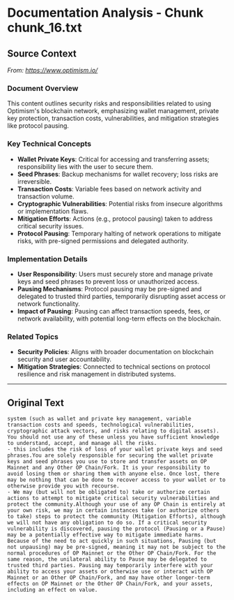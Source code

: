 # Documentation Analysis - Chunk chunk_16.txt

## Source Context
*From: https://www.optimism.io/*

### Document Overview  
This content outlines security risks and responsibilities related to using Optimism's blockchain network, emphasizing wallet management, private key protection, transaction costs, vulnerabilities, and mitigation strategies like protocol pausing.  

### Key Technical Concepts  
- **Wallet Private Keys**: Critical for accessing and transferring assets; responsibility lies with the user to secure them.  
- **Seed Phrases**: Backup mechanisms for wallet recovery; loss risks are irreversible.  
- **Transaction Costs**: Variable fees based on network activity and transaction volume.  
- **Cryptographic Vulnerabilities**: Potential risks from insecure algorithms or implementation flaws.  
- **Mitigation Efforts**: Actions (e.g., protocol pausing) taken to address critical security issues.  
- **Protocol Pausing**: Temporary halting of network operations to mitigate risks, with pre-signed permissions and delegated authority.  

### Implementation Details  
- **User Responsibility**: Users must securely store and manage private keys and seed phrases to prevent loss or unauthorized access.  
- **Pausing Mechanisms**: Protocol pausing may be pre-signed and delegated to trusted third parties, temporarily disrupting asset access or network functionality.  
- **Impact of Pausing**: Pausing can affect transaction speeds, fees, or network availability, with potential long-term effects on the blockchain.  

### Related Topics  
- **Security Policies**: Aligns with broader documentation on blockchain security and user accountability.  
- **Mitigation Strategies**: Connected to technical sections on protocol resilience and risk management in distributed systems.

---

## Original Text
```
system (such as wallet and private key management, variable transaction costs and speeds, technological vulnerabilities, cryptographic attack vectors, and risks relating to digital assets). You should not use any of these unless you have sufficient knowledge to understand, accept, and manage all the risks.
- this includes the risk of loss of your wallet private keys and seed phrases.You are solely responsible for securing the wallet private keys and seed phrases you use to store and transfer assets on OP Mainnet and any Other OP Chain/Fork. It is your responsibility to avoid losing them or sharing them with anyone else. Once lost, there may be nothing that can be done to recover access to your wallet or to otherwise provide you with recourse.
- We may (but will not be obligated to) take or authorize certain actions to attempt to mitigate critical security vulnerabilities and protect the community.Although your use of any OP Chain is entirely at your own risk, we may in certain instances take (or authorize others to take) steps to protect the community (Mitigation Efforts), although we will not have any obligation to do so. If a critical security vulnerability is discovered, pausing the protocol (Pausing or a Pause) may be a potentially effective way to mitigate immediate harms. Because of the need to act quickly in such situations, Pausing (but not unpausing) may be pre-signed, meaning it may not be subject to the normal procedures of OP Mainnet or the Other OP Chain/Fork. For the same reason, the unilateral ability to Pause may be delegated to trusted third parties. Pausing may temporarily interfere with your ability to access your assets or otherwise use or interact with OP Mainnet or an Other OP Chain/Fork, and may have other longer-term effects on OP Mainnet or the Other OP Chain/Fork, and your assets, including an effect on value.
```